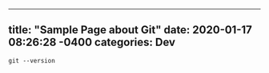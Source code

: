 
---
title: "Sample Page about Git"
date: 2020-01-17 08:26:28 -0400
categories: Dev
---

```xml
git --version
```
